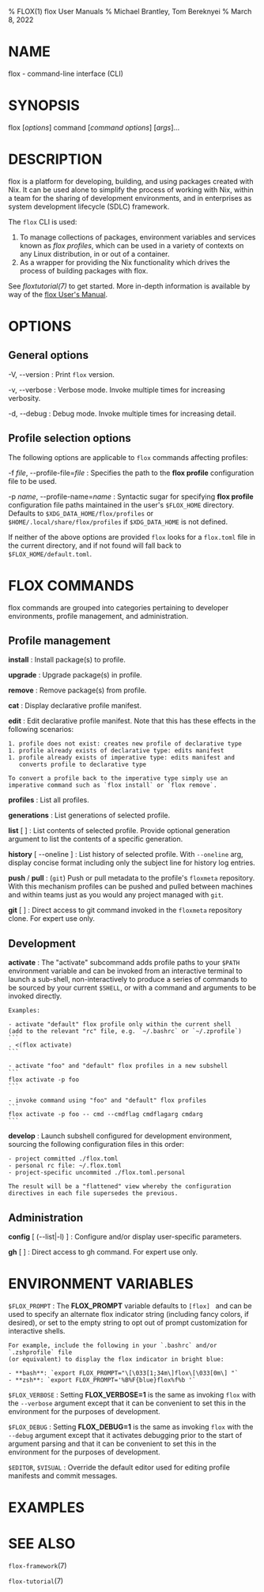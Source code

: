 % FLOX(1) flox User Manuals
% Michael Brantley, Tom Bereknyei
% March 8, 2022

# NAME

flox - command-line interface (CLI)

# SYNOPSIS

flox [*options*] command [*command options*] [*args*]...

# DESCRIPTION

flox is a platform for developing, building, and using packages created with Nix.
It can be used alone to simplify the process of working with Nix,
within a team for the sharing of development environments,
and in enterprises as system development lifecycle (SDLC) framework.

The `flox` CLI is used:

1. To manage collections of packages, environment variables and services
   known as *flox profiles*,
   which can be used in a variety of contexts
   on any Linux distribution, in or out of a container.
2. As a wrapper for providing the Nix functionality
   which drives the process of building packages with flox.

See *floxtutorial(7)* to get started.
More in-depth information is available by way of the [flox User's Manual](https://alpha.floxsdlc.com/docs).

# OPTIONS

## General options

-V, \--version
:   Print `flox` version.

-v, \--verbose
:   Verbose mode. Invoke multiple times for increasing verbosity.

-d, \--debug
:   Debug mode. Invoke multiple times for increasing detail.

## Profile selection options

The following options are applicable to `flox` commands affecting profiles:

-f *file*, \--profile-file=*file*
:   Specifies the path to the **flox profile** configuration file to be used.

-p *name*, \--profile-name=*name*
:   Syntactic sugar for specifying **flox profile** configuration file paths
    maintained in the user's `$FLOX_HOME` directory.
    Defaults to `$XDG_DATA_HOME/flox/profiles` or `$HOME/.local/share/flox/profiles`
    if `$XDG_DATA_HOME` is not defined.

If neither of the above options are provided
`flox` looks for a `flox.toml` file in the current directory,
and if not found will fall back to `$FLOX_HOME/default.toml`.

# FLOX COMMANDS

flox commands are grouped into categories pertaining
to developer environments, profile management, and administration.

## Profile management

**install**
:   Install package(s) to profile.

**upgrade**
:   Upgrade package(s) in profile.

**remove**
:   Remove package(s) from profile.

**cat**
:   Display declarative profile manifest.

**edit**
:   Edit declarative profile manifest. Note that this has these
    effects in the following scenarios:

    1. profile does not exist: creates new profile of declarative type
    1. profile already exists of declarative type: edits manifest
    1. profile already exists of imperative type: edits manifest and
       converts profile to declarative type

    To convert a profile back to the imperative type simply use an
    imperative command such as `flox install` or `flox remove`.

**profiles**
:   List all profiles.

**generations**
:   List generations of selected profile.

**list** [ <generation> ]
:   List contents of selected profile. Provide optional generation
    argument to list the contents of a specific generation.

**history** [ \--oneline ]
:   List history of selected profile. With `--oneline` arg, display concise
    format including only the subject line for history log entries.

**push** / **pull**
:   (`git`) Push or pull metadata to the profile's `floxmeta` repository.
    With this mechanism profiles can be pushed and pulled between machines
    and within teams just as you would any project managed with `git`.

**git** <git-subcommand> [ <args> ]
:   Direct access to git command invoked in the `floxmeta` repository clone.
    For expert use only.

## Development

**activate**
:   The "activate" subcommand adds profile paths to your `$PATH`
    environment variable and can be invoked from an interactive
    terminal to launch a sub-shell, non-interactively to produce
    a series of commands to be sourced by your current `$SHELL`,
    or with a command and arguments to be invoked directly.

    Examples:

    - activate "default" flox profile only within the current shell
    (add to the relevant "rc" file, e.g. `~/.bashrc` or `~/.zprofile`)
    ```
    . <(flox activate)
    ```

    - activate "foo" and "default" flox profiles in a new subshell
    ```
    flox activate -p foo
    ```

    - invoke command using "foo" and "default" flox profiles
    ```
    flox activate -p foo -- cmd --cmdflag cmdflagarg cmdarg
    ```

**develop**
:   Launch subshell configured for development environment,
    sourcing the following configuration files in this order:

    - project committed ./flox.toml
    - personal rc file: ~/.flox.toml
    - project-specific uncommited ./flox.toml.personal

    The result will be a "flattened" view whereby the configuration
    directives in each file supersedes the previous.

## Administration

**config** [ (--list|-l) ]
:   Configure and/or display user-specific parameters.

**gh** <gh-subcommand> [ <args> ]
:   Direct access to gh command. For expert use only.

# ENVIRONMENT VARIABLES

`$FLOX_PROMPT`
:   The **FLOX_PROMPT** variable defaults to `[flox] ` and can be used to specify
    an alternate flox indicator string (including fancy colors, if desired), or set
    to the empty string to opt out of prompt customization for interactive shells.

    For example, include the following in your `.bashrc` and/or `.zshprofile` file
    (or equivalent) to display the flox indicator in bright blue:

    - **bash**: `export FLOX_PROMPT="\[\033[1;34m\]flox\[\033[0m\] "`
    - **zsh**: `export FLOX_PROMPT='%B%F{blue}flox%f%b '`

`$FLOX_VERBOSE`
:   Setting **FLOX_VERBOSE=1** is the same as invoking `flox` with the `--verbose`
    argument except that it can be convenient to set this in the environment for
    the purposes of development.

`$FLOX_DEBUG`
:   Setting **FLOX_DEBUG=1** is the same as invoking `flox` with the `--debug`
    argument except that it activates debugging prior to the start of argument
    parsing and that it can be convenient to set this in the environment for
    the purposes of development.

`$EDITOR`, `$VISUAL`
:   Override the default editor used for editing profile manifests and commit messages.

# EXAMPLES

# SEE ALSO

`flox-framework`(7)

`flox-tutorial`(7)
